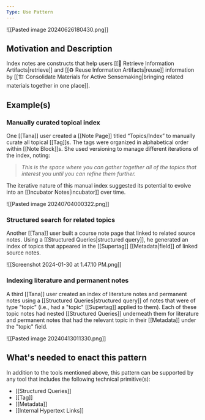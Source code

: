 ```yaml
---
Type: Use Pattern
---
```

![[Pasted image 20240626180430.png]]
## Motivation and Description

Index notes are constructs that help users [[🎣 Retrieve Information Artifacts|retrieve]] and [[♻️ Reuse Information Artifacts|reuse]] information by [[🏗️ Consolidate Materials for Active Sensemaking|bringing related materials together in one place]]. 
## Example(s)

### Manually curated topical index  
One [[Tana]] user created a [[Note Page]] titled “Topics/Index” to manually curate all topical [[Tag]]s. The tags were organized in alphabetical order within [[Note Block]]s. She used versioning to manage different iterations of the index, noting:

> _This is the space where you can gather together all of the topics that interest you until you can refine them further._  

The iterative nature of this manual index suggested its potential to evolve into an [[Incubator Notes|incubator]] over time.

![[Pasted image 20240704000322.png]]

### Structured search for related topics
Another [[Tana]] user built a course note page that linked to related source notes. Using a [[Structured Queries|structured query]], he generated an index of topics that appeared in the [[Supertag]] [[Metadata|field]] of linked source notes.

![[Screenshot 2024-01-30 at 1.47.10 PM.png]]

### Indexing literature and permanent notes
A third [[Tana]] user created an index of literature notes and permanent notes using a [[Structured Queries|structured query]] of notes that were of type "topic" (i.e., had a "topic" [[Supertag]] applied to them). Each of these topic notes had nested [[Structured Queries]] underneath them for literature and permanent notes that had the relevant topic in their [[Metadata]] under the "topic" field. 

![[Pasted image 20240413011330.png]]


## What's needed to enact this pattern

In addition to the tools mentioned above, this pattern can be supported by any tool that includes the following technical primitive(s):
- [[Structured Queries]]
- [[Tag]]
- [[Metadata]]
- [[Internal Hypertext Links]]